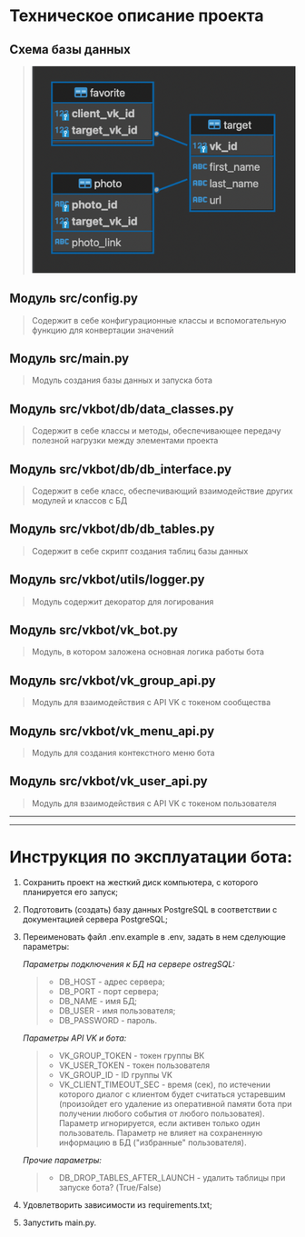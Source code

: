 # Техническое описание проекта

## Схема базы данных
>![alt-текст](db_schema_v5.png)

## Модуль src/config.py
>Содержит в себе конфигурационные классы и вспомогательную функцию для конвертации значений

## Модуль src/main.py
>Модуль создания базы данных и запуска бота

## Модуль src/vkbot/db/data_classes.py
>Содержит в себе классы и методы, обеспечивающее передачу полезной нагрузки между элементами проекта

## Модуль src/vkbot/db/db_interface.py
>Содержит в себе класс, обеспечивающий взаимодействие других модулей и классов с БД

## Модуль src/vkbot/db/db_tables.py
>Содержит в себе скрипт создания таблиц базы данных

## Модуль src/vkbot/utils/logger.py  
>Модуль содержит декоратор для логирования

## Модуль src/vkbot/vk_bot.py
>Модуль, в котором заложена основная логика работы бота

## Модуль src/vkbot/vk_group_api.py  
>Модуль для взаимодействия с API VK с токеном сообщества

## Модуль src/vkbot/vk_menu_api.py
>Модуль для создания контекстного меню бота

## Модуль src/vkbot/vk_user_api.py
>Модуль для взаимодействия с API VK с токеном пользователя

---
---

# Инструкция по эксплуатации бота:
1. Сохранить проект на жесткий диск компьютера, с которого планируется его запуск;
2. Подготовить (создать) базу данных PostgreSQL в соответствии с документацией сервера PostgreSQL;
3. Переименовать файл .env.example в .env, задать в нем сделующие параметры:
 
    *Параметры подключения к БД на сервере ostregSQL:*
    > - DB_HOST - адрес сервера;
    > - DB_PORT - порт сервера;
    > - DB_NAME - имя БД;
    > - DB_USER - имя пользователя;
    > - DB_PASSWORD - пароль.
    
    *Параметры API VK и бота:*
    > - VK_GROUP_TOKEN - токен группы ВК
    > - VK_USER_TOKEN - токен пользователя
    > - VK_GROUP_ID - ID группы VK
    > - VK_CLIENT_TIMEOUT_SEC - время (сек), по истечении которого диалог с клиентом будет считаться устаревшим (произойдет его удаление из оперативной памяти бота при получении любого события от любого пользоватея). Параметр игнорируется, если активен только один пользователь. Параметр не влияет на сохраненную информацию в БД ("избранные" пользователя).
 
    *Прочие параметры:*
    > - DB_DROP_TABLES_AFTER_LAUNCH - удалить таблицы при запуске бота? (True/False)

4. Удовлетворить зависимости из requirements.txt;
5. Запустить main.py.